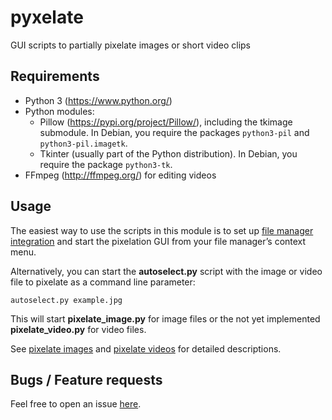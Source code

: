 # pyxelate

GUI scripts to partially pixelate images or short video clips

## Requirements

- Python 3 (<https://www.python.org/>)
- Python modules:
  - Pillow (<https://pypi.org/project/Pillow/>), including the tkimage submodule.
    In Debian, you require the packages `python3-pil` and `python3-pil.imagetk`.
  - Tkinter (usually part of the Python distribution).
    In Debian, you require the package `python3-tk`.
- FFmpeg (<http://ffmpeg.org/>) for editing videos

## Usage

The easiest way to use the scripts in this module is to set up
[file manager integration](docs/file-manager-integration.md) and
start the pixelation GUI from your file manager’s context menu.

Alternatively, you can start the **autoselect.py** script with
the image or video file to pixelate as a command line parameter:

`autoselect.py example.jpg`

This will start **pixelate_image.py** for image files
or the not yet implemented **pixelate_video.py** for video files.

See [pixelate images](docs/pixelate-images.md)
and [pixelate videos](docs/pixelate-videos.md)
for detailed descriptions.

## Bugs / Feature requests

Feel free to open an issue [here](https://github.com/blackstream-x/pyxelate/issues).
